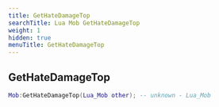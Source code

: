 ```yaml
---
title: GetHateDamageTop
searchTitle: Lua Mob GetHateDamageTop
weight: 1
hidden: true
menuTitle: GetHateDamageTop
---
```

## GetHateDamageTop
```lua
Mob:GetHateDamageTop(Lua_Mob other); -- unknown - Lua_Mob
```